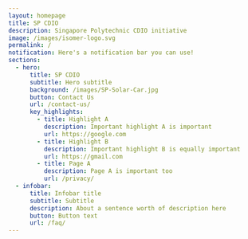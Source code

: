 ```yaml
---
layout: homepage
title: SP CDIO
description: Singapore Polytechnic CDIO initiative
image: /images/isomer-logo.svg
permalink: /
notification: Here's a notification bar you can use!
sections:
  - hero:
      title: SP CDIO
      subtitle: Hero subtitle
      background: /images/SP-Solar-Car.jpg
      button: Contact Us
      url: /contact-us/
      key_highlights:
        - title: Highlight A
          description: Important highlight A is important
          url: https://google.com
        - title: Highlight B
          description: Important highlight B is equally important
          url: https://gmail.com
        - title: Page A
          description: Page A is important too
          url: /privacy/
  - infobar:
      title: Infobar title
      subtitle: Subtitle
      description: About a sentence worth of description here
      button: Button text
      url: /faq/
---
```

